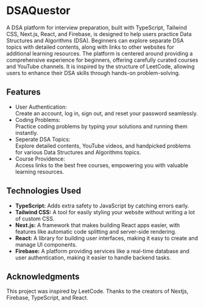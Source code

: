 # DSAQuestor

A DSA platform for interview preparation, built with TypeScript, Tailwind CSS, Next.js, React, and Firebase, is designed to help users practice Data Structures and Algorithms (DSA). Beginners can explore separate DSA topics with detailed contents, along with links to other websites for additional learning resources. The platform is centered around providing a comprehensive experience for beginners, offering carefully curated courses and YouTube channels. It is inspired by the structure of LeetCode, allowing users to enhance their DSA skills through hands-on problem-solving. 

## Features
* User Authentication:<br/>
   Create an account, log in, sign out, and reset your password seamlessly.
* Coding Problems:<br/>
   Practice coding problems by typing your solutions and running them instantly.
* Seperate DSA Topics:<br/>
  Explore detailed contents, YouTube videos, and handpicked problems for various Data Structures and Algorithms topics.
* Course Providence:<br/>
  Access links to the best free courses, empowering you with valuable learning resources.
## Technologies Used
* <b>TypeScript:</b>    Adds extra safety to JavaScript by catching errors early.<br/>
* <b>Tailwind CSS:</b>     A tool for easily styling your website without writing a lot of custom CSS.<br/>
* <b>Next.js:</b>     A framework that makes building React apps easier, with features like automatic code splitting and server-side rendering.<br/>
* <b>React:</b>     A library for building user interfaces, making it easy to create and manage UI components.<br/>
* <b>Firebase:</b>     A platform providing services like a real-time database and user authentication, making it easier to handle backend tasks.<br/>

## Acknowledgments
This project was inspired by LeetCode. Thanks to the creators of Nextjs, Firebase, TypeScript, and React.
